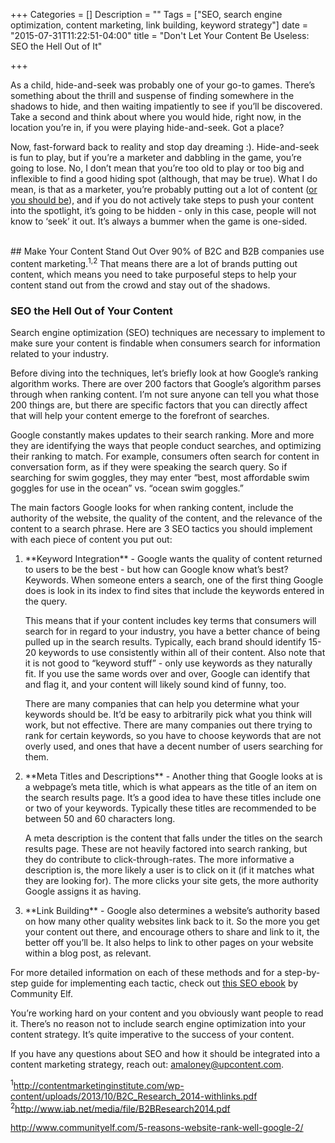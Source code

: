 +++
Categories = []
Description = ""
Tags = ["SEO, search engine optimization, content marketing, link building, keyword strategy"]
date = "2015-07-31T11:22:51-04:00"
title = "Don't Let Your Content Be Useless: SEO the Hell Out of It"

+++

As a child, hide-and-seek was probably one of your go-to games. There’s something about the thrill and suspense of finding somewhere in the shadows to hide, and then waiting impatiently to see if you’ll be discovered. Take a second and think about where you would hide, right now, in the location you’re in, if you were playing hide-and-seek. Got a place?

Now, fast-forward back to reality and stop day dreaming :). Hide-and-seek is fun to play, but if you’re a marketer and dabbling in the game, you’re going to lose. No, I don’t mean that you’re too old to play or too big and inflexible to find a good hiding spot (although, that may be true). What I do mean, is that as a marketer, you’re probably putting out a lot of content ([or you should be](http://upcontent.com/post/isyourcontentgettinganyplay)), and if you do not actively take steps to push your content into the spotlight, it’s going to be hidden - only in this case, people will not know to ‘seek’ it out. It’s always a bummer when the game is one-sided.

</br>
## Make Your Content Stand Out
Over 90% of B2C and B2B companies use content marketing.<sup>1,2</sup> That means there are a lot of brands putting out content, which means you need to take purposeful steps to help your content stand out from the crowd and stay out of the shadows.

### SEO the Hell Out of Your Content
Search engine optimization (SEO) techniques are necessary to implement to make sure your content is findable when consumers search for information related to your industry.

Before diving into the techniques, let’s briefly look at how Google’s ranking algorithm works. There are over 200 factors that Google’s algorithm parses through when ranking content. I’m not sure anyone can tell you what those 200 things are, but there are specific factors that you can directly affect that will help your content emerge to the forefront of searches.

Google constantly makes updates to their search ranking. More and more they are identifying the ways that people conduct searches, and optimizing their ranking to match. For example, consumers often search for content in conversation form, as if they were speaking the search query. So if searching for swim goggles, they may enter “best, most affordable swim goggles for use in the ocean” vs. “ocean swim goggles.”

The main factors Google looks for when ranking content, include the authority of the website, the quality of the content, and the relevance of the content to a search phrase. Here are 3 SEO tactics you should implement with each piece of content you put out:

<ol>
<li>**Keyword Integration** - Google wants the quality of content returned to users to be the best - but how can Google know what’s best? Keywords. When someone enters a search, one of the first thing Google does is look in its index to find sites that include the keywords entered in the query.

This means that if your content includes key terms that consumers will search for in regard to your industry, you have a better chance of being pulled up in the search results. Typically, each brand should identify 15-20 keywords to use consistently within all of their content. Also note that it is not good to “keyword stuff” - only use keywords as they naturally fit. If you use the same words over and over, Google can identify that and flag it, and your content will likely sound kind of funny, too.

There are many companies that can help you determine what your keywords should be. It’d be easy to arbitrarily pick what you think will work, but not effective. There are many companies out there trying to rank for certain keywords, so you have to choose keywords that are not overly used, and ones that have a decent number of users searching for them.</li>

<li>**Meta Titles and Descriptions** - Another thing that Google looks at is a webpage’s meta title, which is what appears as the title of an item on the search results page. It’s a good idea to have these titles include one or two of your keywords. Typically these titles are recommended to be between 50 and 60 characters long.

A meta description is the content that falls under the titles on the search results page. These are not heavily factored into search ranking, but they do contribute to click-through-rates. The more informative a description is, the more likely a user is to click on it (if it matches what they are looking for). The more clicks your site gets, the more authority Google assigns it as having.</li>

<li>**Link Building** - Google also determines a website’s authority based on how many other quality websites link back to it. So the more you get your content out there, and encourage others to share and link to it, the better off you’ll be. It also helps to link to other pages on your website within a blog post, as relevant.</li>

</ol>

For more detailed information on each of these methods and for a step-by-step guide for implementing each tactic, check out [this SEO ebook](http://www.communityelf.com/5-reasons-website-rank-well-google-2/) by Community Elf.




You’re working hard on your content and you obviously want people to read it. There’s no reason not to include search engine optimization into your content strategy. It’s quite imperative to the success of your content.

If you have any questions about SEO and how it should be integrated into a content marketing strategy, reach out: amaloney@upcontent.com.



<sup>1</sup>http://contentmarketinginstitute.com/wp-content/uploads/2013/10/B2C_Research_2014-withlinks.pdf
<sup>2</sup>http://www.iab.net/media/file/B2BResearch2014.pdf

http://www.communityelf.com/5-reasons-website-rank-well-google-2/
